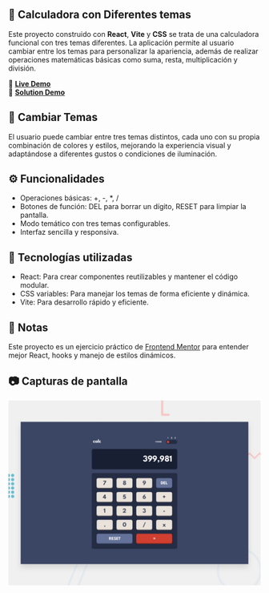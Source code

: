 ## 🧮 Calculadora con Diferentes temas  

Este proyecto construido con **React**, **Vite** y **CSS** se trata de una calculadora funcional con tres temas diferentes. La aplicación permite al usuario cambiar entre los temas para personalizar la apariencia, además de realizar operaciones matemáticas básicas como suma, resta, multiplicación y división.

🔗 **[Live Demo](https://react-calculator-ecru-zeta.vercel.app/)**  
🔗 **[Solution Demo](https://www.frontendmentor.io/solutions/calculator-react-vite-XEkfhEaMS1)**  

## 🔄 Cambiar Temas  
El usuario puede cambiar entre tres temas distintos, cada uno con su propia combinación de colores y estilos, mejorando la experiencia visual y adaptándose a diferentes gustos o condiciones de iluminación.

## ⚙️ Funcionalidades  
- Operaciones básicas: +, -, *, /  
- Botones de función: DEL para borrar un dígito, RESET para limpiar la pantalla.  
- Modo temático con tres temas configurables.
- Interfaz sencilla y responsiva.  

## 🔗 Tecnologías utilizadas  
- React: Para crear componentes reutilizables y mantener el código modular.  
- CSS variables: Para manejar los temas de forma eficiente y dinámica.  
- Vite: Para desarrollo rápido y eficiente.  

## 📌 Notas  
Este proyecto es un ejercicio práctico de [Frontend Mentor](https://www.frontendmentor.io/) para entender mejor React, hooks y manejo de estilos dinámicos.

## 📷 Capturas de pantalla  
![Calculator app Screenshot](./design/desktop-preview.jpg)  